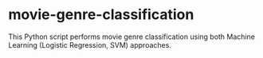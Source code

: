 # movie-genre-classification
This Python script performs movie genre classification using both Machine Learning (Logistic Regression, SVM) approaches.
